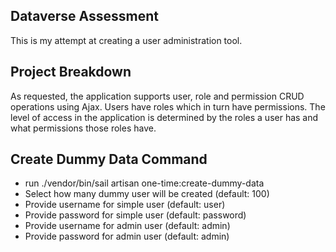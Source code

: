 ## Dataverse Assessment

This is my attempt at creating a user administration tool.

## Project Breakdown
As requested, the application supports user, role and permission CRUD operations using Ajax. Users have roles which in turn have permissions. The level of access in the application is determined by the roles a user has and what permissions those roles have.
## Create Dummy Data Command
- run ./vendor/bin/sail artisan one-time:create-dummy-data
- Select how many dummy user will be created (default: 100)
- Provide username for simple user (default: user)
- Provide password for simple user (default: password)
- Provide username for admin user (default: admin)
- Provide password for admin user (default: admin)
